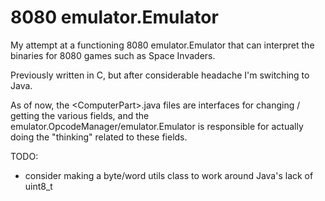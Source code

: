 # 8080 emulator.Emulator
My attempt at a functioning 8080 emulator.Emulator that can interpret
the binaries for 8080 games such as Space Invaders.

Previously written in C, but after considerable headache I'm switching
to Java.

As of now, the &lt;ComputerPart&gt;.java files are interfaces for changing
/ getting the various fields, and the emulator.OpcodeManager/emulator.Emulator is responsible
for actually doing the "thinking" related to these fields.

TODO:
- consider making a byte/word utils class to work around Java's lack of uint8_t
